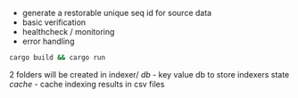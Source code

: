 * generate a restorable unique seq id for source data
* basic verification
* healthcheck / monitoring
* error handling

```bash
cargo build && cargo run
```

2 folders will be created in indexer/
*db* - key value db to store indexers state
*cache* - cache indexing results in csv files